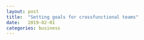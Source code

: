 ```yaml
---
layout: post
title:  "Setting goals for crossfunctional teams"
date:   2019-02-01
categories: business
---
```

